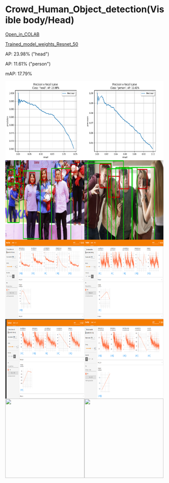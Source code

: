 # Crowd_Human_Object_detection(Visible body/Head)

[Open_in_COLAB](https://colab.research.google.com/drive/1qvQA-rxF0330xe3k3A7jvXDwItmZDj2O?usp=sharing)


[Trained_model_weights_Resnet_50](https://drive.google.com/file/d/1-WHSoeulyKQ_A2y06-wrE8D1Xlr7T8EE/view?usp=sharing)


AP: 23.98% ("head")

AP: 11.61% ("person")

mAP: 17.79%

<a href="url"><img src="https://github.com/ManojKesani/crowdhuman/blob/master/images/head%20.png" align="left" height="250" width="250" ></a>
<a href="url"><img src="https://github.com/ManojKesani/crowdhuman/blob/master/images/person%20.png" align="left" height="250" width="250" ></a>


<a href="url"><img src="https://github.com/ManojKesani/crowdhuman/blob/master/images/Result1.png" align="left" height="250" width="250" ></a>
<a href="url"><img src="https://github.com/ManojKesani/crowdhuman/blob/master/images/Result2.png" align="left" height="250" width="250" ></a>




<a href="url"><img src="https://github.com/ManojKesani/crowdhuman/blob/master/images/train1.png" align="left" height="250" width="250" ></a>
<a href="url"><img src="https://github.com/ManojKesani/crowdhuman/blob/master/images/train2.png" align="left" height="250" width="250" ></a>
<a href="url"><img src="https://github.com/ManojKesani/crowdhuman/blob/master/images/train3.png" align="left" height="250" width="250" ></a>


<a href="url"><img src="https://github.com/ManojKesani/crowdhuman/blob/master/images/Screenshot%20from%202020-09-30%2019-55-04.png" align="left" height="250" width="250" ></a>
<a href="url"><img src="Screenshot from 2020-09-30 19-27-11.png" align="left" height="250" width="250" ></a>
<a href="url"><img src="Screenshot from 2020-09-30 19-27-48.png" align="left" height="250" width="250" ></a>





